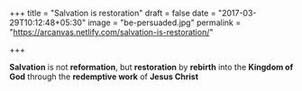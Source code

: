 +++
title = "Salvation is restoration"
draft = false
date = "2017-03-29T10:12:48+05:30"
image = "be-persuaded.jpg"
permalink = "https://arcanvas.netlify.com/salvation-is-restoration/"

+++

**Salvation** is not **reformation**, but **restoration** by **rebirth** into the **Kingdom of God** through the **redemptive work** of **Jesus Christ**
